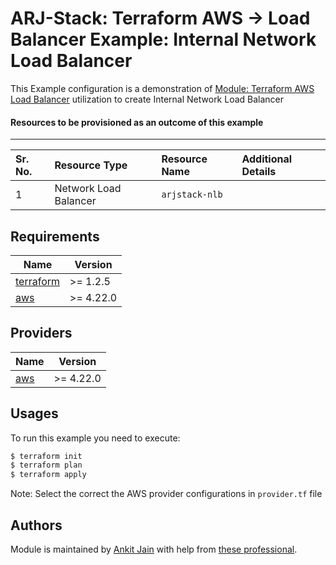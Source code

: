 # ARJ-Stack: Terraform AWS -> Load Balancer Example: Internal Network Load Balancer

This Example configuration is a demonstration of [Module: Terraform AWS Load Balancer](https://github.com/arjstack/terraform-aws-load-balancer) utilization to create Internal Network Load Balancer

#### Resources to be provisioned as an outcome of this example
---

| Sr. No. | Resource Type | Resource Name | Additional Details |
|:------|:------|:------|:------|
| 1 | Network Load Balancer | `arjstack-nlb` |  |

## Requirements

| Name | Version |
|------|---------|
| <a name="requirement_terraform"></a> [terraform](#requirement\_terraform) | >= 1.2.5 |
| <a name="requirement_aws"></a> [aws](#requirement\_aws) | >= 4.22.0 |

## Providers

| Name | Version |
|------|---------|
| <a name="provider_aws"></a> [aws](#provider\_aws) | >= 4.22.0 |

## Usages

To run this example you need to execute:

```bash
$ terraform init
$ terraform plan
$ terraform apply
```

Note: Select the correct the AWS provider configurations in `provider.tf` file

## Authors

Module is maintained by [Ankit Jain](https://github.com/ankit-jn) with help from [these professional](https://github.com/arjstack/terraform-aws-examples/graphs/contributors).
